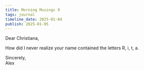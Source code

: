 ```yaml
---
title: Morning Musings 9
tags: journal
timeline_date: 2025-01-04
publish: 2025-01-05
---
```


Dear Christiana,

How did I never realize your name contained the letters R, i, t, a.

Sincerely,\
Alex
